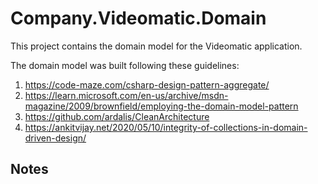 # Company.Videomatic.Domain

This project contains the domain model for the Videomatic application.

The domain model was built following these guidelines:
1. https://code-maze.com/csharp-design-pattern-aggregate/
2. https://learn.microsoft.com/en-us/archive/msdn-magazine/2009/brownfield/employing-the-domain-model-pattern
3. https://github.com/ardalis/CleanArchitecture
4. https://ankitvijay.net/2020/05/10/integrity-of-collections-in-domain-driven-design/

## Notes

